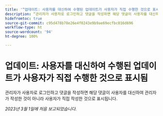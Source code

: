 ```yaml
---
title: '“업데이트: 사용자를 대신하여 수행된 업데이트가 사용자가 직접 수행한 것으로 표시됨”'
description: “관리자가 사용자로 로그인하고 댓글을 작성하면 해당 댓글이 사용자를 대신하여 관리자가 작성한 것이 아니라 사용자가 직접 작성한 것으로 표시됩니다.”
hidefromtoc: true
source-git-commit: c95d478b78e26e4f0243e9b9ae69ecfbc016d696
workflow-type: ht
source-wordcount: '94'
ht-degree: 100%

---
```



# 업데이트: 사용자를 대신하여 수행된 업데이트가 사용자가 직접 수행한 것으로 표시됨

관리자가 사용자로 로그인하고 댓글을 작성하면 해당 댓글이 사용자를 대신하여 관리자가 작성한 것이 아니라 사용자가 직접 작성한 것으로 표시됩니다.

_2023년 3월 1일에 처음 보고되었습니다._

